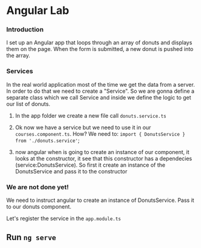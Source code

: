 # Angular Lab

### Introduction

I set up an Angular app that loops through an array of donuts and displays them on the page. When the form is submitted, a new donut is pushed into the array.

### Services

In the real world application most of the time we get the data from a server.
In order to do that we need to create a "Service". So we are gonna define a separate class which we call Service and inside we define the logic to get our list of donuts.

01. In the app folder we create a new file call `donuts.service.ts`

02.  Ok now we have a service but we need to use it in our `courses.component.ts`. How?
We need to:
`import { DonutsService } from './donuts.service'`;

03. now angular when is going to create an instance of our component, it looks at the constructor, it see that this constructor has a dependecies (service:DonutsService).
So first it create an instance of the DonutsService and pass it to the constructor

### We are not done yet!
 We need to instruct angular to create an instance of DonutsService. Pass it to our donuts component.

 Let's register the service in the `app.module.ts`

## Run `ng serve`
